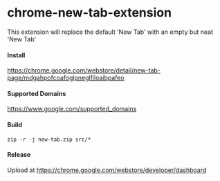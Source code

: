 # chrome-new-tab-extension
This extension will replace the default 'New Tab' with an empty but neat 'New Tab'

#### Install
https://chrome.google.com/webstore/detail/new-tab-page/mdgahpofcoafoglpneglfiloaibpafeo

#### Supported Domains
https://www.google.com/supported_domains

#### Build
`zip -r -j new-tab.zip src/*`

#### Release
Upload at https://chrome.google.com/webstore/developer/dashboard

